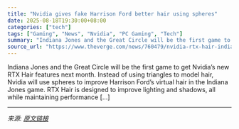 ```yaml
---
title: "Nvidia gives fake Harrison Ford better hair using spheres"
date: 2025-08-18T19:30:00+08:00
categories: ["tech"]
tags: ["Gaming", "News", "Nvidia", "PC Gaming", "Tech"]
summary: "Indiana Jones and the Great Circle will be the first game to get Nvidia’s new RTX Hair features next month. Instead of using triangles to model hair, Nvidia will use spheres to improve Harrison Ford’s"
source_url: "https://www.theverge.com/news/760479/nvidia-rtx-hair-indiana-jones-game"
---
```


Indiana Jones and the Great Circle will be the first game to get Nvidia’s new RTX Hair features next month. Instead of using triangles to model hair, Nvidia will use spheres to improve Harrison Ford’s virtual hair in the Indiana Jones game. RTX Hair is designed to improve lighting and shadows, all while maintaining performance [&#8230;]

---

*来源: [原文链接](https://www.theverge.com/news/760479/nvidia-rtx-hair-indiana-jones-game)*
